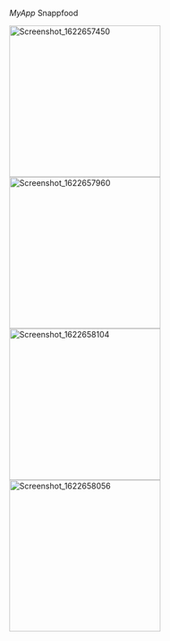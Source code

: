 *MyApp*
Snappfood

<img width="270" alt="Screenshot_1622657450" src="https://user-images.githubusercontent.com/79360286/120531534-faf8a300-c3f3-11eb-8e32-0e0e70714ddc.png">


<img width="270" alt="Screenshot_1622657960" src="https://user-images.githubusercontent.com/79360286/120534663-5a0be700-c3f7-11eb-9d7d-74d87809f3e5.png">


<img width="270" alt="Screenshot_1622658104" src="https://user-images.githubusercontent.com/79360286/120534894-9b03fb80-c3f7-11eb-9116-b04d91758bb0.png">


<img width="270" alt="Screenshot_1622658056" src="https://user-images.githubusercontent.com/79360286/120535208-f46c2a80-c3f7-11eb-96bf-7b29a8e246d8.png">
